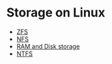 # Storage on Linux

- [ZFS](../../ZFS/ZFS-Home.md)
- [NFS](./nfs.md)
- [RAM and Disk storage](./ram_and_disk_storage.md)
- [NTFS](./ntfs.md)
